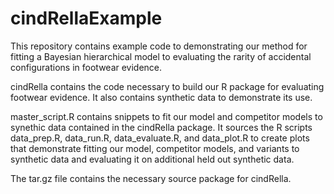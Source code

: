 # cindRellaExample
This repository contains example code to demonstrating our method for fitting a Bayesian hierarchical model to evaluating the rarity of accidental configurations in footwear evidence.

cindRella contains the code necessary to build our R package for evaluating footwear evidence. It also contains synthetic data to demonstrate its use.

master_script.R contains snippets to fit our model and competitor models to synethic data contained in the cindRella package. It sources the R scripts data_prep.R, data_run.R, data_evaluate.R, and data_plot.R to
create plots that demonstrate fitting our model, competitor models, and variants to synthetic data
and evaluating it on additional held out synthetic data.

The tar.gz file contains the necessary source package for cindRella.
